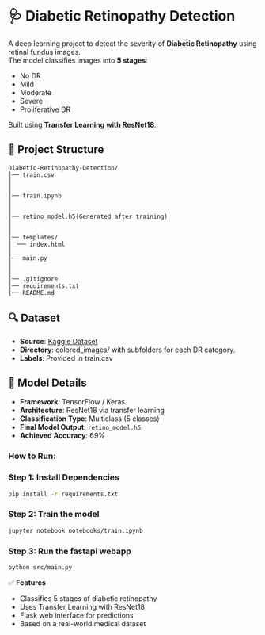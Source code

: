 # 🩺 Diabetic Retinopathy Detection  

A deep learning project to detect the severity of **Diabetic Retinopathy** using retinal fundus images.  
The model classifies images into **5 stages**:  
- No DR  
- Mild  
- Moderate  
- Severe  
- Proliferative DR  

Built using **Transfer Learning with ResNet18**.


## 📁 Project Structure

```
Diabetic-Retinopathy-Detection/
│── train.csv
│ 
│
│── train.ipynb
│ 
│
│── retino_model.h5(Generated after training)
│ 
│
│── templates/
│ └── index.html
│
│── main.py
│
│
│── .gitignore
│── requirements.txt
│── README.md
```

## 🔍 Dataset
- **Source**: [Kaggle Dataset](https://www.kaggle.com/code/kushalkumar8906kumar/hiee-project/notebook)
- **Directory**: colored_images/ with subfolders for each DR category.
- **Labels**: Provided in train.csv

## 🧠 Model Details
- **Framework**: TensorFlow / Keras
- **Architecture**: ResNet18 via transfer learning
- **Classification Type**: Multiclass (5 classes)
- **Final Model Output**: `retino_model.h5`
- **Achieved Accuracy**: 69%

### How to Run:
### Step 1: Install Dependencies
```bash
pip install -r requirements.txt
```
### Step 2: Train the model
```bash
jupyter notebook notebooks/train.ipynb
```

### Step 3: Run the fastapi webapp
```bash
python src/main.py
```

✅ **Features**

- Classifies 5 stages of diabetic retinopathy
- Uses Transfer Learning with ResNet18
- Flask web interface for predictions
- Based on a real-world medical dataset


